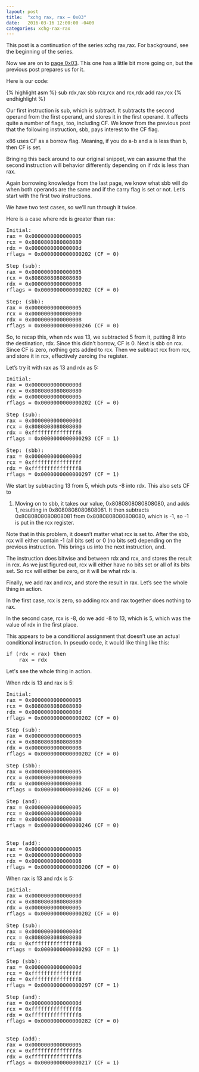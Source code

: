 ```yaml
---
layout: post
title:  "xchg rax, rax – 0x03"
date:   2016-03-16 12:00:00 -0400
categories: xchg-rax-rax
---
```


<aside>
This post is a continuation of the series xchg rax,rax.
For background, see the beginning of the series.
</aside>

Now we are on to [page 0x03][1]. This one has a little bit more going on,
but the previous post prepares us for it.

Here is our code:

{% highlight asm %}
sub      rdx,rax
sbb      rcx,rcx
and      rcx,rdx
add      rax,rcx
{% endhighlight %}

Our first instruction is sub, which is subtract. It subtracts the second operand
from the first operand, and stores it in the first operand. It affects quite a
number of flags, too, including CF. We know from the previous post that the
following instruction, sbb, pays interest to the CF flag.

<!--break-->

x86 uses CF as a borrow flag. Meaning, if you do a-b and a is less than b,
then CF is set.

Bringing this back around to our original snippet, we can assume that the second
instruction will behavior differently depending on if rdx is less than rax.

Again borrowing knowledge from the last page, we know what sbb will do when both
operands are the same and if the carry flag is set or not. Let’s start with the
first two instructions.

We have two test cases, so we’ll run through it twice.

Here is a case where rdx is greater than rax:

<pre>
Initial:
rax = 0x0000000000000005
rcx = 0x8080808080808080
rdx = 0x000000000000000d
rflags = 0x0000000000000202 (CF = 0)

Step (sub):
rax = 0x0000000000000005
rcx = 0x8080808080808080
rdx = 0x0000000000000008
rflags = 0x0000000000000202 (CF = 0)

Step: (sbb):
rax = 0x0000000000000005
rcx = 0x0000000000000000
rdx = 0x0000000000000008
rflags = 0x0000000000000246 (CF = 0)
</pre>

So, to recap this, when rdx was 13, we subtracted 5 from it, putting 8 into the
destination, rdx. Since this didn’t borrow, CF is 0. Next is sbb on rcx. Since
CF is zero, nothing gets added to rcx. Then we subtract rcx from rcx, and store
it in rcx, effectively zeroing the register.

Let’s try it with rax as 13 and rdx as 5:

<pre>
Initial:
rax = 0x000000000000000d
rcx = 0x8080808080808080
rdx = 0x0000000000000005
rflags = 0x0000000000000202 (CF = 0)

Step (sub):
rax = 0x000000000000000d
rcx = 0x8080808080808080
rdx = 0xfffffffffffffff8
rflags = 0x0000000000000293 (CF = 1)

Step: (sbb):
rax = 0x000000000000000d
rcx = 0xffffffffffffffff
rdx = 0xfffffffffffffff8
rflags = 0x0000000000000297 (CF = 1)
</pre>

We start by subtracting 13 from 5, which puts -8 into rdx. This also sets CF to
1. Moving on to sbb, it takes our value, 0x8080808080808080, and adds 1,
resulting in 0x8080808080808081. It then subtracts 0x8080808080808081 from
0x8080808080808080, which is -1, so -1 is put in the rcx register.

Note that in this problem, it doesn’t matter what rcx is set to. After the sbb,
rcx will either contain -1 (all bits set) or 0 (no bits set) depending on the
previous instruction. This brings us into the next instruction, and.

The instruction does bitwise and between rdx and rcx, and stores the result in
rcx. As we just figured out, rcx will either have no bits set or all of its bits
set. So rcx will either be zero, or it will be what rdx is.

Finally, we add rax and rcx, and store the result in rax. Let’s see the whole
thing in action.

In the first case, rcx is zero, so adding rcx and rax together does nothing to
rax.

In the second case, rcx is -8, do we add -8 to 13, which is 5, which was the
value of rdx in the first place.

This appears to be a conditional assignment that doesn’t use an actual
conditional instruction. In pseudo code, it would like thing like this:

<pre>
if (rdx < rax) then
    rax = rdx
</pre>

Let's see the whole thing in action.

When rdx is 13 and rax is 5:

<pre>
Initial:
rax = 0x0000000000000005
rcx = 0x8080808080808080
rdx = 0x000000000000000d
rflags = 0x0000000000000202 (CF = 0)

Step (sub):
rax = 0x0000000000000005
rcx = 0x8080808080808080
rdx = 0x0000000000000008
rflags = 0x0000000000000202 (CF = 0)

Step (sbb):
rax = 0x0000000000000005
rcx = 0x0000000000000000
rdx = 0x0000000000000008
rflags = 0x0000000000000246 (CF = 0)

Step (and):
rax = 0x0000000000000005
rcx = 0x0000000000000000
rdx = 0x0000000000000008
rflags = 0x0000000000000246 (CF = 0)


Step (add):
rax = 0x0000000000000005
rcx = 0x0000000000000000
rdx = 0x0000000000000008
rflags = 0x0000000000000206 (CF = 0)
</pre>

When rax is 13 and rdx is 5:

<pre>
Initial:
rax = 0x000000000000000d
rcx = 0x8080808080808080
rdx = 0x0000000000000005
rflags = 0x0000000000000202 (CF = 0)

Step (sub):
rax = 0x000000000000000d
rcx = 0x8080808080808080
rdx = 0xfffffffffffffff8
rflags = 0x0000000000000293 (CF = 1)

Step (sbb):
rax = 0x000000000000000d
rcx = 0xffffffffffffffff
rdx = 0xfffffffffffffff8
rflags = 0x0000000000000297 (CF = 1)

Step (and):
rax = 0x000000000000000d
rcx = 0xfffffffffffffff8
rdx = 0xfffffffffffffff8
rflags = 0x0000000000000282 (CF = 0)


Step (add):
rax = 0x0000000000000005
rcx = 0xfffffffffffffff8
rdx = 0xfffffffffffffff8
rflags = 0x0000000000000217 (CF = 1)
</pre>

[1]: http://xorpd.net/pages/xchg_rax/snip_03.html